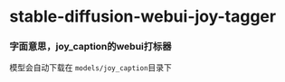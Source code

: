 # stable-diffusion-webui-joy-tagger

### 字面意思，joy_caption的webui打标器

模型会自动下载在 `models/joy_caption`目录下
